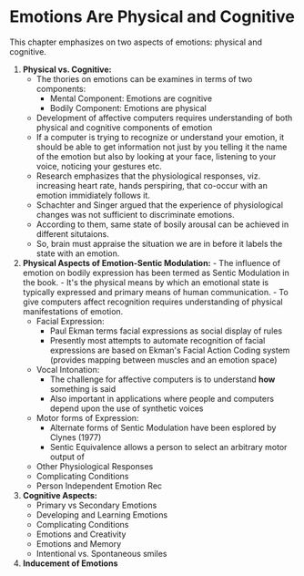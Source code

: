 # Emotions Are Physical and Cognitive

This chapter emphasizes on two aspects of emotions: physical and cognitive.

1. **Physical vs. Cognitive:**
	- The thories on emotions can be examines in terms of two components:
		- Mental Component: Emotions are cognitive
		- Bodily Component: Emotions are physical
	- Development of affective computers requires understanding of both physical and cognitive components of emotion
	- If a computer is trying to recognize or understand your emotion, it should be able to get information not just by you telling it the name of the emotion but also by looking at your face, listening to your voice, noticing your gestures etc.
	- Research emphasizes that the physiological responses, viz. increasing heart rate, hands perspiring, that co-occur with an emotion immidiately follows it.
	- Schachter and Singer argued that the experience of physiological changes was not sufficient to discriminate emotions.
	- According to them, same state of bosily arousal can be achieved in different situtaions.
	- So, brain must appraise the situation we are in before it labels the state with an emotion.
2. **Physical Aspects of Emotion-Sentic Modulation:** 
		- The influence of emotion on bodily expression has been termed as Sentic Modulation in the book.
		- It's the physical means by which an emotional state is typically expressed and primary means of human communication.
		- To give computers affect recognition requires understanding of physical manifestations of emotion.
	* Facial Expression:
		- Paul Ekman terms facial expressions as social display of rules
		- Presently most attempts to automate recognition of facial expressions are based on Ekman's Facial Action Coding system (provides mapping between muscles and an emotion space)
	* Vocal Intonation:
		- The challenge for affective computers is to understand **how** something is said
		- Also important in applications where people and computers depend upon the use of synthetic voices
	* Motor forms of Expression:
		- Alternate forms of Sentic Modulation have been esplored by Clynes (1977)
		- Sentic Equivalence allows a person to select an arbitrary motor output of 
	* Other Physiological Responses
	* Complicating Conditions
	* Person Independent Emotion Rec
3. **Cognitive Aspects:**
	* Primary vs Secondary Emotions
	* Developing and Learning Emotions
	* Complicating Conditions
	* Emotions and Creativity
	* Emotions and Memory
	* Intentional vs. Spontaneous smiles
4. **Inducement of Emotions**
